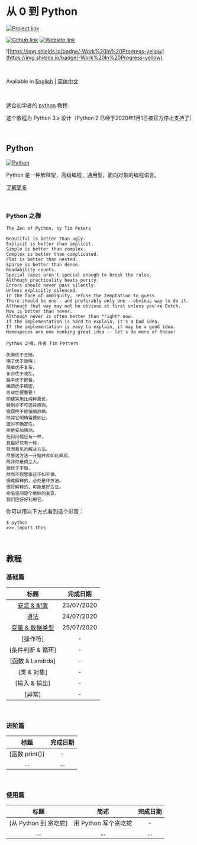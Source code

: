 # 从 0 到 Python
[![Project link](https://img.shields.io/badge/From%200%20To-Python-blue?style=for-the-badge&logo=Python&logoColor=FFD43B&logoWidth=15&labelColor=566163&color=3776AB)](https://github.com/FaDrYL/From0ToPython) 

[![Github link](https://img.shields.io/badge/FaDrYL--blue?style=social&logo=Github&logoWidth=15&link=https://github.com/FaDrYL)](https://github.com/FaDrYL)
[![Website link](https://img.shields.io/badge/FaDr-YL-blue?style=flat&color=009f9f&link=https://www.fadryl.com/&link=https://www.fadryl.com/)](https://www.fadryl.com/)

![https://img.shields.io/badge/-Work%20In%20Progress-yellow](https://img.shields.io/badge/-Work%20In%20Progress-yellow)

<br/>

Available in
[English](README.md) | 
[简体中文](README_zh_CN.md)

<br/>

适合初学者的 [python](https://www.python.org/) 教程.

这个教程为 Python 3.x 设计（Python 2 已经于2020年1月1日被官方停止支持了）

<br/>

## Python
[![Python](https://www.python.org/static/img/python-logo@2x.png)](https://www.python.org/)

Python 是一种解释型，高级编程，通用型，面向对象的编程语言。

[了解更多](<https://www.wikiwand.com/en/Python_(programming_language)>)

<br/>

### Python 之禅

```
The Zen of Python, by Tim Peters

Beautiful is better than ugly.
Explicit is better than implicit.
Simple is better than complex.
Complex is better than complicated.
Flat is better than nested.
Sparse is better than dense.
Readability counts.
Special cases aren't special enough to break the rules.
Although practicality beats purity.
Errors should never pass silently.
Unless explicitly silenced.
In the face of ambiguity, refuse the temptation to guess.
There should be one-- and preferably only one --obvious way to do it.
Although that way may not be obvious at first unless you're Dutch.
Now is better than never.
Although never is often better than *right* now.
If the implementation is hard to explain, it's a bad idea.
If the implementation is easy to explain, it may be a good idea.
Namespaces are one honking great idea -- let's do more of those!
```

```
Python 之禅，作者 Tim Petters

优美优于丑陋，
明了优于隐晦；
简单优于复杂，
复杂优于凌乱，
扁平优于嵌套，
稀疏优于稠密，
可读性很重要！
即使实用比纯粹更优，
特例亦不可违背原则。
错误绝不能悄悄忽略，
除非它明确需要如此。
面对不确定性，
拒绝妄加猜测。
任何问题应有一种，
且最好只有一种，
显而易见的解决方法。
尽管这方法一开始并非如此直观，
除非你是荷兰人。
做优于不做，
然而不假思索还不如不做。
很难解释的，必然是坏方法。
很好解释的，可能是好方法。
命名空间是个绝妙的主意，
我们应好好利用它。
```

你可以用以下方式看到这个彩蛋：
```
$ python
>>> import this
```

<br/>

## 教程
### 基础篇
| 标题 | 完成日期 |
|:---:|:-------:|
| [安装 & 配置](src/Fundamental/Installation_Setup/Installation_Setup_zh_CN.md) | 23/07/2020 |
| [语法](src/Fundamental/Syntax/Syntax_zh_CN.md) | 24/07/2020 |
| [变量 & 数据类型](src/Fundamental/Variables_Data_Types/Variables_Data_Types_zh_CN.md) | 25/07/2020 |
| [操作符][](src/Fundamental/Operators/Operators_zh_CN.md) | - |
| [条件判断 & 循环][](src/Fundamental/Conditions_Loops/Conditions_Loops_zh_CN.md) | - |
| [函数 & Lambda][](src/Fundamental/Functions_Lambda/Functions_Lambda_zh_CN.md) | - |
| [类 & 对象][](src/Fundamental/Classes_Objects/Classes_Objects_zh_CN.md) | - |
| [输入 & 输出][](src/Fundamental/Input_Output/Input_Output_zh_CN.md) | - |
| [异常][](src/Fundamental/Exceptions/Exceptions_zh_CN.md) | - |

<br/>

### 进阶篇
| 标题 | 完成日期 |
|:---:|:-------:|
|  [函数 print()] | - |
| ... | ... |

<br/>

###  使用篇
| 标题 | 简述 | 完成日期 |
|:---:|:---:|:-------:|
| [从 Python 到 贪吃蛇] | 用 Python 写个贪吃蛇 | - |
| ... | ... | ... |


